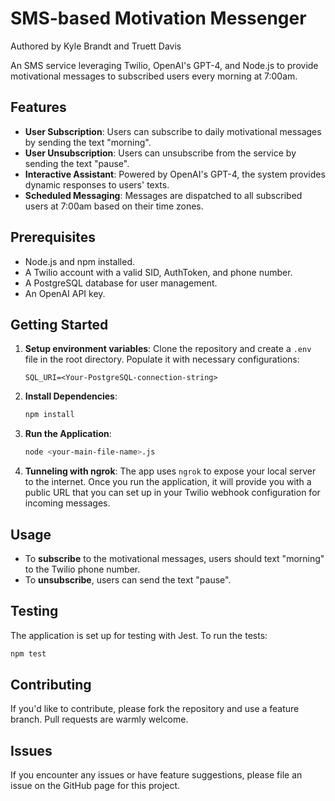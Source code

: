 # SMS-based Motivation Messenger

Authored by Kyle Brandt and Truett Davis

An SMS service leveraging Twilio, OpenAI's GPT-4, and Node.js to provide motivational messages to subscribed users every morning at 7:00am.

## Features

- **User Subscription**: Users can subscribe to daily motivational messages by sending the text "morning".
- **User Unsubscription**: Users can unsubscribe from the service by sending the text "pause".
- **Interactive Assistant**: Powered by OpenAI's GPT-4, the system provides dynamic responses to users' texts.
- **Scheduled Messaging**: Messages are dispatched to all subscribed users at 7:00am based on their time zones.

## Prerequisites

- Node.js and npm installed.
- A Twilio account with a valid SID, AuthToken, and phone number.
- A PostgreSQL database for user management.
- An OpenAI API key.

## Getting Started

1. **Setup environment variables**:
   Clone the repository and create a `.env` file in the root directory. Populate it with necessary configurations:

   ```env
   SQL_URI=<Your-PostgreSQL-connection-string>
   ```

2. **Install Dependencies**:

   ```bash
   npm install
   ```

3. **Run the Application**:

   ```bash
   node <your-main-file-name>.js
   ```

4. **Tunneling with ngrok**:
   The app uses `ngrok` to expose your local server to the internet. Once you run the application, it will provide you with a public URL that you can set up in your Twilio webhook configuration for incoming messages.

## Usage

- To **subscribe** to the motivational messages, users should text "morning" to the Twilio phone number.
- To **unsubscribe**, users can send the text "pause".

## Testing

The application is set up for testing with Jest. To run the tests:

```bash
npm test
```

## Contributing

If you'd like to contribute, please fork the repository and use a feature branch. Pull requests are warmly welcome.

## Issues

If you encounter any issues or have feature suggestions, please file an issue on the GitHub page for this project.